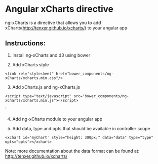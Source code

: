 Angular xCharts directive
==========

ng-xCharts is a directive that allows you to add xCharts(http://tenxer.github.io/xcharts/) to your angular app

Instructions:
--------------------------
1. Install ng-xCharts and d3 using bower

2. Add xCharts style

  `<link rel="stylesheet" href="bower_components/ng-xCharts/xcharts.min.css"/>`

3. Add xCharts.js and ng-xCharts.js
  
  `<script type="text/javascript" src="bower_components/ng-xCharts/xcharts.min.js"></script>`
   <script type="text/javascript" src="bower_components/ng-xCharts/ng-xCharts.js"></script>
   <script type="text/javascript" src="bower_components/d3/d3.min.js"></script>`

4. Add ng-xCharts module to your angular app

5. Add data, type and opts that should be available in controller scope
  
  `<xchart id='myChart' style="height: 300px;" data="data" type="type" opts="opts"></xchart>`

Note: more documentation about the data format can be found at: http://tenxer.github.io/xcharts/
